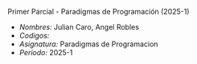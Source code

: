 Primer Parcial - Paradigmas de Programación (2025-1)

- *Nombres:* Julian Caro, Angel Robles
- *Codigos:* 
- *Asignatura:* Paradigmas de Programacion
- *Periodo:* 2025-1
